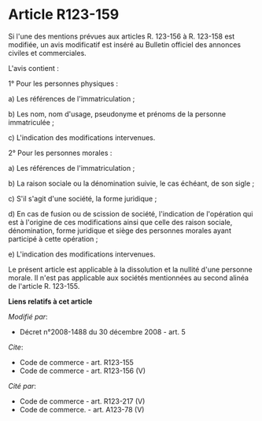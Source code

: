 # Article R123-159

Si l'une des mentions prévues aux articles R. 123-156 à R. 123-158 est modifiée, un avis modificatif est inséré au Bulletin
officiel des annonces civiles et commerciales. 

L'avis contient : 

1° Pour les personnes physiques : 

a) Les références de l'immatriculation ; 

b) Les nom, nom d'usage, pseudonyme et prénoms de la personne immatriculée ; 

c) L'indication des modifications intervenues. 

2° Pour les personnes morales : 

a) Les références de l'immatriculation ; 

b) La raison sociale ou la dénomination suivie, le cas échéant, de son sigle ; 

c) S'il s'agit d'une société, la forme juridique ; 

d) En cas de fusion ou de scission de société, l'indication de l'opération qui est à l'origine de ces modifications ainsi que
celle des raison sociale, dénomination, forme juridique et siège des personnes morales ayant participé à cette opération ; 

e) L'indication des modifications intervenues. 

Le présent article est applicable à la dissolution et la nullité d'une personne morale. Il n'est pas applicable aux sociétés
mentionnées au second alinéa de l'article R. 123-155.

**Liens relatifs à cet article**

_Modifié par_:

  - Décret n°2008-1488 du 30 décembre 2008 - art. 5

_Cite_:

  - Code de commerce - art. R123-155
  - Code de commerce - art. R123-156 (V)

_Cité par_:

  - Code de commerce - art. R123-217 (V)
  - Code de commerce. - art. A123-78 (V)
